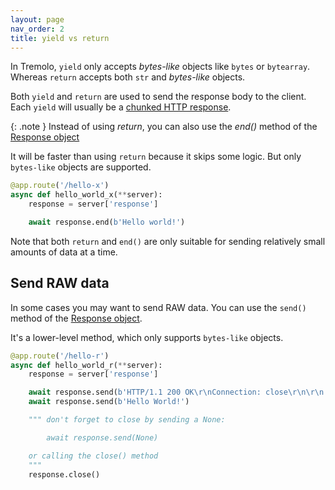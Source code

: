 ```yaml
---
layout: page
nav_order: 2
title: yield vs return
---
```


In Tremolo, `yield` only accepts *bytes-like* objects like `bytes` or `bytearray`. Whereas `return` accepts both `str` and *bytes-like* objects.

Both `yield` and `return` are used to send the response body to the client. Each `yield` will usually be a [chunked HTTP response](https://en.wikipedia.org/wiki/Chunked_transfer_encoding).

{: .note }
Instead of using *return*, you can also use the *end()* method of the [Response object](response.html)

It will be faster than using `return` because it skips some logic. But only `bytes-like` objects are supported.

```python
@app.route('/hello-x')
async def hello_world_x(**server):
    response = server['response']

    await response.end(b'Hello world!')
```

Note that both `return` and `end()` are only suitable for sending relatively small amounts of data at a time.

## Send RAW data
In some cases you may want to send RAW data. You can use the `send()` method of the [Response object](response.html).

It's a lower-level method, which only supports `bytes-like` objects.

```python
@app.route('/hello-r')
async def hello_world_r(**server):
    response = server['response']

    await response.send(b'HTTP/1.1 200 OK\r\nConnection: close\r\n\r\n')
    await response.send(b'Hello World!')

    """ don't forget to close by sending a None:

        await response.send(None)

    or calling the close() method
    """
    response.close()
```

